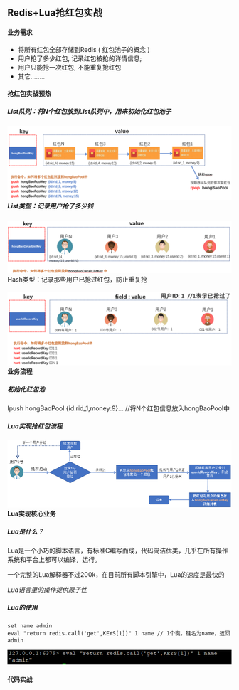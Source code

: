 ## Redis+Lua抢红包实战

#### 业务需求

* 将所有红包全部存储到Redis \( 红包池子的概念 \)
* 用户抢了多少红包, 记录红包被抢的详情信息;
* 用户只能抢一次红包, 不能重复抢红包
* 其它........

#### 抢红包实战预热

##### List队列：将N个红包放到List队列中，用来初始化红包池子

##### ![](/assets/loijhg3333.png)List类型：记录用户抢了多少钱

![](/assets/489891jdaskpiop.png)Hash类型：记录那些用户已抢过红包，防止重复抢

#### ![](/assets/sssggg666.png)业务流程

##### 初始化红包池

lpush hongBaoPool {id:rid\_1,money:9}... //将N个红包信息放入hongBaoPool中

##### Lua实现抢红包流程

#### ![](/assets/jjakao12389.png)Lua实现核心业务

##### Lua是什么？

Lua是一个小巧的脚本语言，有标准C编写而成，代码简洁优美，几乎在所有操作系统和平台上都可以编译，运行。

一个完整的Lua解释器不过200k，在目前所有脚本引擎中，Lua的速度是最快的

_Lua语言里的操作提供原子性_

##### Lua的使用

```
set name admin
eval "return redis.call('get',KEYS[1])" 1 name // 1个键，键名为name，返回admin
```

![](/assets/klsakai9012.png)

#### 代码实战






